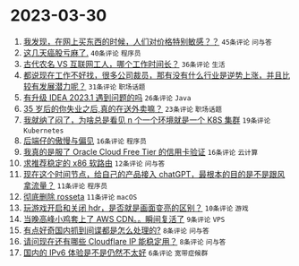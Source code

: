 # 2023-03-30

1. [我发现，在网上买东西的时候，人们对价格特别敏感？？](https://www.v2ex.com/t/928346) `45条评论` `问与答`
1. [这几天癌股亏麻了.](https://www.v2ex.com/t/928378) `40条评论` `程序员`
1. [古代农名 VS 互联网工人，哪个工作时间长？](https://www.v2ex.com/t/928348) `36条评论` `生活`
1. [都说现在工作不好找，很多公司裁员，那有没有什么行业是逆势上涨，并且比较有发展潜力呢？](https://www.v2ex.com/t/928361) `31条评论` `职场话题`
1. [有升级 IDEA 2023.1 遇到问题的吗](https://www.v2ex.com/t/928359) `26条评论` `Java`
1. [35 岁后的你失业之后,真的在送外卖嘛？](https://www.v2ex.com/t/928383) `23条评论` `职场话题`
1. [我就纳了闷了，为啥总是看见 n 个一个环境就是一个 K8S 集群](https://www.v2ex.com/t/928362) `19条评论` `Kubernetes`
1. [后端仔的傲慢与偏见](https://www.v2ex.com/t/928384) `16条评论` `程序员`
1. [我真的是服了 Oracle Cloud Free Tier 的信用卡验证](https://www.v2ex.com/t/928380) `16条评论` `云计算`
1. [求推荐稳定的 x86 软路由](https://www.v2ex.com/t/928360) `12条评论` `问与答`
1. [现在这个时间节点，给自己的产品接入 chatGPT，最根本的目的是不是跟风拿流量？](https://www.v2ex.com/t/928372) `11条评论` `程序员`
1. [彻底删除 rosseta](https://www.v2ex.com/t/928353) `11条评论` `macOS`
1. [玩游戏开启和关闭 hdr，是否就是画面变亮的区别？](https://www.v2ex.com/t/928369) `10条评论` `游戏`
1. [当晚高峰小鸡套上了 AWS CDN。。瞬间复活了](https://www.v2ex.com/t/928350) `9条评论` `VPS`
1. [有点好奇国内抓到间谍都是怎么处理的?](https://www.v2ex.com/t/928387) `8条评论` `问与答`
1. [请问现在还有哪些 Cloudflare IP 能稳定用？](https://www.v2ex.com/t/928352) `8条评论` `问与答`
1. [国内的 IPv6 体验是不是仍然不太好](https://www.v2ex.com/t/928381) `6条评论` `宽带症候群`
